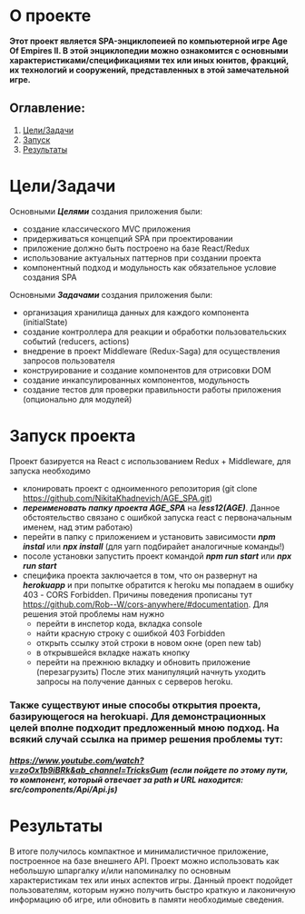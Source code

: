 # O проекте

__Этот проект является SPA-энциклопеией по компьютерной игре Age Of Empires II. В этой энциклопедии можно ознакомится с основными характеристиками/спецификациями тех или иных юнитов, фракций, их технологий и сооружений, представленных в этой замечательной игре.__

## Оглавление:
1. [Цели/Задачи](#Цели/Задачи)
2. [Запуск](#Запуск)
3. [Результаты](#Результаты) 

# Цели/Задачи
Основными ***Целями*** создания приложения были:
- создание классического MVC приложения
- придерживаться концепций SPA при проектировании
- приложение должно быть построено на базе React/Redux
- использование актуальных паттернов при создании проекта
- компонентный подход и модульность как обязательное условие создания SPA

Основными ***Задачами*** создания приложения были:
- организация хранилища данных для каждого компонента (initialState)
- создание контроллера для реакции и обработки пользовательских событий (reducers, aсtions)
- внедрение в проект Middleware (Redux-Saga) для осуществления запросов пользователя
- конструирование и создание компонентов для отрисовки DOM
- создание инкапсулированных компонентов, модульность 
- создание тестов для проверки правильности работы приложения (опционально для модулей)

# Запуск проекта
Проект базируется на React с использованием Redux + Middleware, для запуска необходимо
- клонировать проект с одноименного репозитория (git clone https://github.com/NikitaKhadnevich/AGE_SPA.git)
- ***переименовать папку проекта AGE_SPA*** на ***less12(AGE)***. Данное обстоятельство связано с ошибкой запуска react с первоначальным именем, над этим работаю)
- перейти в папку с приложением и установить зависимости ***npm instal*** или ***npx install*** (для yarn подбирайет аналогичные команды!)
- посоле установки запустить проект командой ***npm run start*** или ***npx run start*** 
- специфика проекта заключается в том, что он развернут на ***herokuapp*** и при попытке обратится к heroku мы попадаем в ошибку 403 - CORS Forbidden. Причины поведения прописаны тут
https://github.com/Rob--W/cors-anywhere/#documentation. Для решения этой проблемы нам нужно
    - перейти в инспетор кода, вкладка console
    - найти красную строку с ошибкой 403 Forbidden
    - открыть ссылку этой строки в новом окне (open new tab)
    - в открывшейся вкладке нажать кнопку
    - перейти на прежнюю вкладку и обновить приложение (перезагрузить)
После этих манипуляций начнуть уходить запросы на получение данных с серверов heroku. 
### Также существуют иные способы открытия проекта, базирующегося на herokuapi. Для демонстрационных целей вполне подходит предложенный мною подход. На всякий случай ссылка на пример решения проблемы тут:
##### https://www.youtube.com/watch?v=zoOx1b9iBRk&ab_channel=TricksGum (если пойдете по этому пути, то компонент, который отвечает за path и URL находится: src/components/Api/Api.js)

# Результаты
В итоге получилось компактное и минималистичное приложение, построенное на базе внешнего API. Проект можно использовать как небольшую шпаргалку и/или напоминалку по основным характеристикам тех или иных аспектов игры. Данный проект подойдет пользователям, которым нужно получить быстро краткую и лаконичную информацию об игре, или обновить в памяти необходимые сведения.